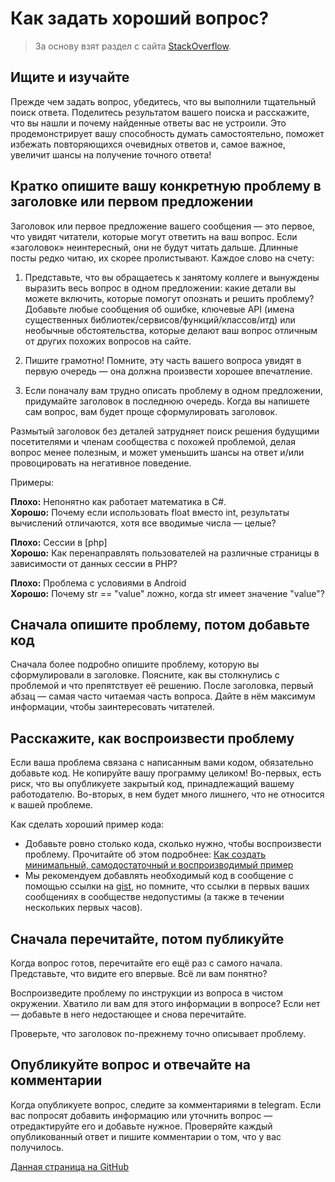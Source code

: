 # Как задать хороший вопрос?

> За основу взят раздел с сайта [StackOverflow](https://ru.stackoverflow.com/help/how-to-ask).

## Ищите и изучайте

Прежде чем задать вопрос, убедитесь, что вы выполнили тщательный поиск ответа. Поделитесь результатом вашего поиска и расскажите, что вы нашли и почему найденные ответы вас не устроили. Это продемонстрирует вашу способность думать самостоятельно, поможет избежать повторяющихся очевидных ответов и, самое важное, увеличит шансы на получение точного ответа!

## Кратко опишите вашу конкретную проблему в заголовке или первом предложении

Заголовок или первое предложение вашего сообщения — это первое, что увидят читатели, которые могут ответить на ваш вопрос. Если «заголовок» неинтересный, они не будут читать дальше. Длинные посты редко читаю, их скорее пролиcтывают. Каждое слово на счету:

1. Представьте, что вы обращаетесь к занятому коллеге и вынуждены выразить весь вопрос в одном предложении: какие детали вы можете включить, которые помогут опознать и решить проблему? Добавьте любые сообщения об ошибке, ключевые API (имена существенных библиотек/сервисов/функций/классов/итд) или необычные обстоятельства, которые делают ваш вопрос отличным от других похожих вопросов на сайте.

2. Пишите грамотно! Помните, эту часть вашего вопроса увидят в первую очередь — она должна произвести хорошее впечатление.

3. Если поначалу вам трудно описать проблему в одном предложении, придумайте заголовок в последнюю очередь. Когда вы напишете сам вопрос, вам будет проще сформулировать заголовок.

Размытый заголовок без деталей затрудняет поиск решения будущими посетителями и членам сообщества с похожей проблемой, делая вопрос менее полезным, и может уменьшить шансы на ответ и/или провоцировать на негативное поведение.

Примеры:

**Плохо:** Непонятно как работает математика в C#.  
**Хорошо:** Почему если использовать float вместо int, результаты вычислений отличаются, хотя все вводимые числа — целые?

**Плохо:** Сессии в [php]  
**Хорошо:** Как перенаправлять пользователей на различные страницы в зависимости от данных сессии в PHP?

**Плохо:** Проблема с условиями в Android  
**Хорошо:** Почему str == "value" ложно, когда str имеет значение "value"?

## Сначала опишите проблему, потом добавьте код

Сначала более подробно опишите проблему, которую вы сформулировали в заголовке. Поясните, как вы столкнулись с проблемой и что препятствует её решению. После заголовка, первый абзац — самая часто читаемая часть вопроса. Дайте в нём максимум информации, чтобы заинтересовать читателей.

## Расскажите, как воспроизвести проблему

Если ваша проблема связана с написанным вами кодом, обязательно добавьте код. Не копируйте вашу программу целиком! Во-первых, есть риск, что вы опубликуете закрытый код, принадлежащий вашему работодателю. Во-вторых, в нем будет много лишнего, что не относится к вашей проблеме.

Как сделать хороший пример кода:

* Добавьте ровно столько кода, сколько нужно, чтобы воспроизвести проблему. Прочитайте об этом подробнее: [Как создать минимальный, самодостаточный и воспроизводимый пример](https://ru.stackoverflow.com/help/minimal-reproducible-example)
* Мы рекомендуем добавлять необходимый код в сообщение с помощью ссылки на [gist](https://gist.github.com), но помните, что ссылки в первых ваших сообщениях в сообществе недопустимы (а также в течении нескольких первых часов).

## Сначала перечитайте, потом публикуйте

Когда вопрос готов, перечитайте его ещё раз с самого начала. Представьте, что видите его впервые. Всё ли вам понятно?

Воспроизведите проблему по инструкции из вопроса в чистом окружении. Хватило ли вам для этого информации в вопросе? Если нет — добавьте в него недостающее и снова перечитайте.

Проверьте, что заголовок по-прежнему точно описывает проблему.

## Опубликуйте вопрос и отвечайте на комментарии

Когда опубликуете вопрос, следите за комментариями в telegram. Если вас попросят добавить информацию или уточнить вопрос — отредактируйте его и добавьте нужное. Проверяйте каждый опубликованный ответ и пишите комментарии о том, что у вас получилось.

[Данная страница на GitHub](https://github.com/yandex-cloud-examples/telegram-rules-kuberconf/blob/main/docs/how-to-ask.md)
